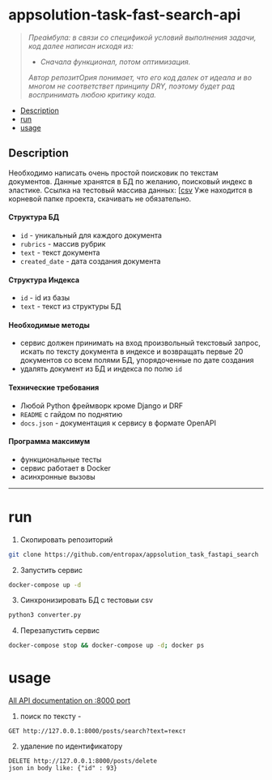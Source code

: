 <h1>appsolution-task-fast-search-api</h1>

>*Преа́мбула: в связи со спецификой условий выполнения задачи, код далее написан исходя из:*
>   - *Сначала функционал, потом оптимизация.*
>
> *Автор репозитОрия понимaeт, что его код далек от идеала и во многом не соответствет принципу DRY, поэтому будет рад воспринимать любою критику кода.*

<!-- [_TOC_] -->
- [Description](#description)
- [run](#run)
- [usage](#usage)

## Description ##
Необходимо написать очень простой поисковик по текстам документов.
Данные хранятся в БД по желанию, поисковый индекс в эластике.
Ссылка на тестовый массива данных: [[csv](https://api.onedrive.com/v1.0/shares/u!aHR0cHM6Ly8xZHJ2Lm1zL3UvcyFBdldqdXEtLW5zblNrYW8yUzVzMnpUTHpNMHBweHc_ZT1RQnJIMGQ/root/content)
Уже находится в корневой папке проекта, скачивать не обязательно.
#### Структура БД
- `id` - уникальный для каждого документа
- `rubrics` - массив рубрик
- `text` - текст документа
- `created_date` - дата создания документа
#### Структура Индекса
- `id` - id из базы
- `text` - текст из структуры БД
#### Необходимые методы
- сервис должен принимать на вход произвольный текстовый запрос, искать по тексту документа в индексе и возвращать первые 20 документов со всем полями БД, упорядоченные по дате создания
- удалять документ из БД и индекса по полю  `id`
#### Технические требования
- Любой Python фреймворк кроме Django и DRF
- `README` с гайдом по поднятию
- `docs.json` - документация к сервису в формате OpenAPI
#### Программа максимум
- функциональные тесты
- сервис работает в Docker
- асинхронные вызовы
---
# run
1. Скопировать репозиторий
```sh
git clone https://github.com/entropax/appsolution_task_fastapi_search
```
2. Запустить сервис
```sh
docker-compose up -d
```
3. Синхронизировать БД с тестовыи csv
```sh
python3 converter.py
```
4. Перезапустить сервис
```sh
docker-compose stop && docker-compose up -d; docker ps
```

# usage
[All API documentation on :8000 port](http://127.0.0.1:8000/redoc)
1. поиск по тексту -
```
GET http://127.0.0.1:8000/posts/search?text=текст
```
2. удаление по идентификатору
```
DELETE http://127.0.0.1:8000/posts/delete
json in body like: {"id" : 93}
```
